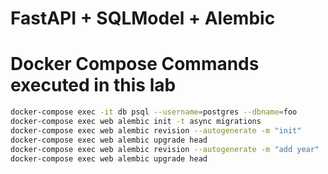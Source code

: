 # FastAPI + SQLModel + Alembic


# Docker Compose Commands executed in this lab

```sh
docker-compose exec -it db psql --username=postgres --dbname=foo
docker-compose exec web alembic init -t async migrations
docker-compose exec web alembic revision --autogenerate -m "init"
docker-compose exec web alembic upgrade head
docker-compose exec web alembic revision --autogenerate -m "add year"
docker-compose exec web alembic upgrade head
```
